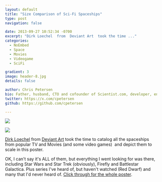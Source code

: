 ```yaml
---
layout: default
title: "Size Comparison of Sci-Fi Spaceships"
type: post
navigation: false

date: 2013-09-27 10:52:34 -0700
excerpt: "Dirk Loechel  from  Deviant Art  took the time ..."
categories:
  - NoEmbed
  - Space
  - Movies
  - Videogame
  - SciFi

gradient: 3
image: header-8.jpg
details: false

author: Chris Petersen
bio: Father, husband, CTO and cofounder of Scientist.com, developer, entrepreneur and technologist.
twitter: https://x.com/cpetersen
github: https://github.com/cpetersen

---
```


<img src='http://pre11.deviantart.net/739a/th/pre/f/2014/171/0/1/size_comparison___science_fiction_spaceships_by_dirkloechel-d6lfgdf.jpg' />

 ![](/assets/import/ba939af824e289dc4a3804b59ca22897.png)  

  [Dirk Loechel](http://dirkloechel.deviantart.com/)  from  [Deviant Art](http://www.deviantart.com/)  took the time to catalog all the spaceships from popular TV and Movies (and some video games) ﻿ and depict them to scale in this poster.  

 OK, I can't say it's ALL of them, but everything I went looking for was there, including Star Wars and Star Trek (obviously), Firefly and Battlestar Galactica. Plus series I've heard of, but haven't watched (Red Dwarf) and many that I'd never heard of.  [Click through for the whole poster](http://dirkloechel.deviantart.com/art/Size-Comparison-Science-Fiction-spaceships-398790051). 

 
